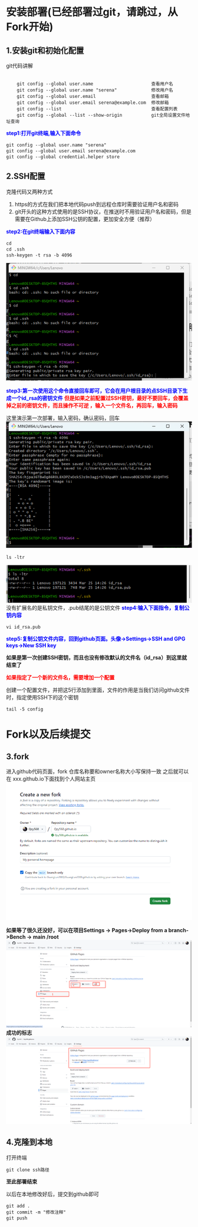 # 安装部署(已经部署过git，请跳过，从Fork开始)
## 1.安装git和初始化配置
git代码讲解
```

    git config --global user.name                      查看用户名
    git config --global user.name "serena"             修改用户名
    git config --global user.email                     查看邮箱
    git config --global user.email serena@example.com  修改邮箱
    git config --list                                  查看配置列表
    git config --global --list --show-origin           git全局设置文件地址查询
```
**<font color=blue> step1:打开git终端,输入下面命令 </font>**

```
git config --global user.name "serena" 
git config --global user.email serena@example.com 
git config --global credential.helper store
```
## 2.SSH配置
克隆代码又两种方式
1. https的方式在我们把本地代码push到远程仓库时需要验证用户名和密码
2. git开头的这种方式使用的是SSH协议，在推送时不用验证用户名和密码，但是需要在Github上添加SSH公钥的配置，更加安全方便（推荐） 

**<font color=blue> step2:在git终端输入下面内容</font>**
```
cd  
cd .ssh  
ssh-keygen -t rsa -b 4096  
```
![alt text](Tutorial_image/image-0.png)

**<font color=blue> step3:第一次使用这个命令直接回车即可，它会在用户根目录的点SSH目录下生成一个id_rsa的密钥文件</font>** **<font color=red> 但是如果之前配置过SSH密钥，最好不要回车，会覆盖掉之前的密钥文件，而且操作不可逆 ，输入一个文件名，再回车，输入密码</font>**

这里演示第一次部署，输入密码，确认密码，回车
![alt text](Tutorial_image/image.png)
```
ls -ltr
```
![alt text](Tutorial_image/image-1.png)
没有扩展名的是私钥文件，.pub结尾的是公钥文件
**<font color=blue> step4:输入下面指令，复制公钥内容</font>**
```
vi id_rsa.pub
```
**<font color=blue> step5:复制公钥文件内容，回到github页面。头像->Settings->SSH and GPG keys->New SSH key</font>**

**如果是第一次创建SSH密钥，而且也没有修改默认的文件名（id_rsa）到这里就结束了**


**<font color=red> 如果指定了一个新的文件名，需要增加一个配置</font>**

创建一个配置文件，并把这5行添加到里面，文件的作用是当我们访问github文件时，指定使用SSH下的这个密钥
```
tail -5 config
```

# Fork以及后续提交

## 3.fork
进入github代码页面，fork
仓库名称要和owner名称大小写保持一致
之后就可以在 xxx.github.io下面找到个人网站主页
![alt text](Tutorial_image/image-2.png)

**如果等了很久还没好，可以在项目Settings -> Pages->Deploy from a branch->Bench -> main  /root**
![alt text](Tutorial_image/image-4.jpg)
**成功的标志**
![alt text](Tutorial_image/image-5.jpg)
## 4.克隆到本地

打开终端
```
git clone ssh路径
```
**至此部署结束**

以后在本地修改好后，提交到github即可
```
git add .
git commit -m "修改注释"
git push
```


